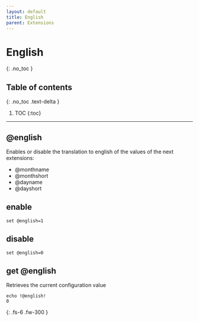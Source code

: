 ```yaml
---
layout: default
title: English
parent: Extensions
---
```


# English
{: .no_toc }

## Table of contents
{: .no_toc .text-delta }

1. TOC
{:toc}

---

## @english
Enables or disable the translation to english of the values of the next extensions:

- @monthname
- @monthshort
- @dayname
- @dayshort

## enable
```batch
set @english=1
```

## disable
```batch
set @english=0
```

## get @english
Retrieves the current configuration value

```batch
echo !@english!
0
```

{: .fs-6 .fw-300 }

